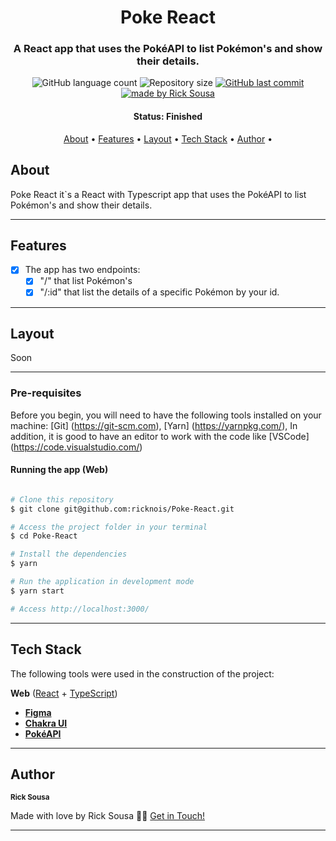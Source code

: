 <h1 align="center">
   Poke React
</h1>

<h3 align="center">
    A React app that uses the PokéAPI to list Pokémon's and show their details.
</h3>

<p align="center">
  <img alt="GitHub language count" src="https://img.shields.io/github/languages/count/ricknois/Poke-React?color=%2304D361">

  <img alt="Repository size" src="https://img.shields.io/github/repo-size/ricknois/Poke-React">
  
  <a href="https://github.com/ricknois/Poke-React/commits/master">
    <img alt="GitHub last commit" src="https://img.shields.io/github/last-commit/ricknois/Poke-React">
  </a>

  <a href="https://ricknois.github.io/">
    <img alt="made by Rick Sousa" src="https://img.shields.io/badge/made%20by-Rick Sousa-%237519C1">
  </a>
  
<h4 align="center">
  Status: Finished
</h4>

<p align="center">
 <a href="#about">About</a> •
 <a href="#features">Features</a> •
 <a href="#layout">Layout</a> •
 <a href="#tech-stack">Tech Stack</a> •
 <a href="#author">Author</a> •

</p>

## About

Poke React it`s a React with Typescript app that uses the PokéAPI to list Pokémon's and show their details.

---

## Features

- [x] The app has two endpoints:
  - [x] "/" that list Pokémon's
  - [x] "/:id" that list the details of a specific Pokémon by your id.

---

## Layout

<p align="center">
  <!-- <img alt="layout" title="#App" src="./assets/1.jpeg" width="200px">
  
  <!-- <img alt="layout" title="#App" src="./assets/2.jpeg" width="200px"> -->

  <!-- <img alt="layout" title="#App" src="./assets/3.jpeg" width="200px"> -->
  Soon
  
</p>

---

### Pre-requisites

Before you begin, you will need to have the following tools installed on your machine:
[Git] (<https://git-scm.com>),
[Yarn] (<https://yarnpkg.com/>),
In addition, it is good to have an editor to work with the code like [VSCode] (<https://code.visualstudio.com/>)

#### Running the app (Web)

```bash

# Clone this repository
$ git clone git@github.com:ricknois/Poke-React.git

# Access the project folder in your terminal
$ cd Poke-React

# Install the dependencies
$ yarn

# Run the application in development mode
$ yarn start

# Access http://localhost:3000/

```

---

## Tech Stack

The following tools were used in the construction of the project:

**Web**  ([React](https://reactjs.org/)  +  [TypeScript](https://www.typescriptlang.org/))

- **[Figma](https://www.figma.com/community/file/979132880663340794)**
- **[Chakra UI](https://chakra-ui.com/)**
- **[PokéAPI](https://pokeapi.co/)**

---

## Author

 <sub><b>Rick Sousa</b></sub>
 <br />

Made with love by Rick Sousa 👋🏽 [Get in Touch!](https://www.linkedin.com/in/ricknois/)

---
